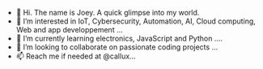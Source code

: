 - 👋 Hi. The name is Joey. A quick glimpse into my world.
- 👀 I’m interested in IoT, Cybersecurity, Automation, AI, Cloud computing, Web and app developpement ...
- 🌱 I’m currently learning electronics, JavaScript and Python ....
- 💞️ I’m looking to collaborate on passionate coding projects ...
- 📫 Reach me if needed at @callux...

<!---
Finsch/Finsch is a ✨ special ✨ repository because its `README.md` (this file) appears on your GitHub profile.
You can click the Preview link to take a look at your changes.
--->
